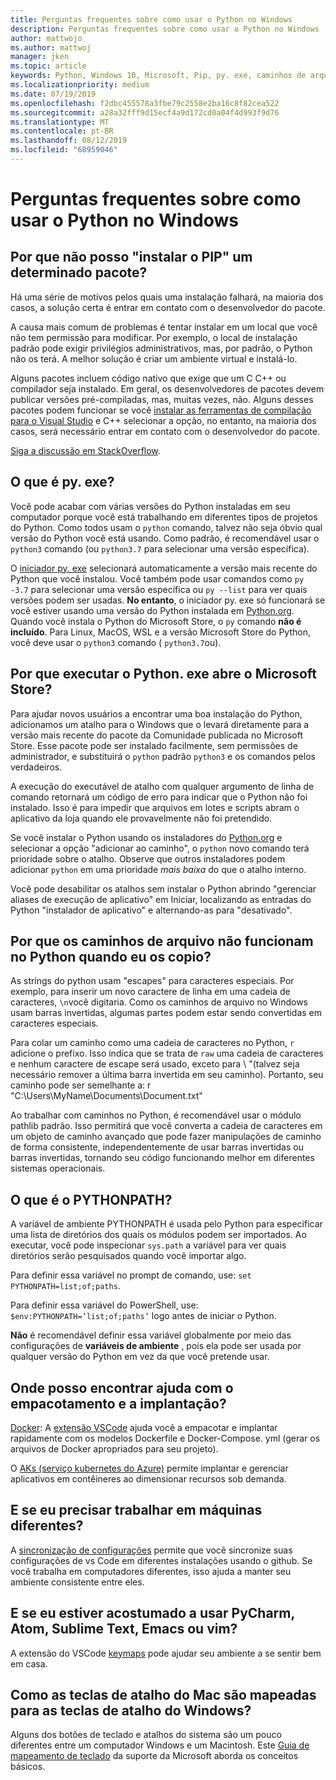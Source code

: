 ```yaml
---
title: Perguntas frequentes sobre como usar o Python no Windows
description: Perguntas frequentes sobre como usar o Python no Windows
author: mattwojo
ms.author: mattwoj
manager: jken
ms.topic: article
keywords: Python, Windows 10, Microsoft, Pip, py. exe, caminhos de arquivo, PYTHONPATH, implantação do Python, empacotamento do Python
ms.localizationpriority: medium
ms.date: 07/19/2019
ms.openlocfilehash: f2dbc455578a3fbe79c2558e2ba16c8f82cea522
ms.sourcegitcommit: a28a32fff9d15ecf4a9d172cd0a04f4d993f9d76
ms.translationtype: MT
ms.contentlocale: pt-BR
ms.lasthandoff: 08/12/2019
ms.locfileid: "68959046"
---
```

# <a name="frequently-asked-questions-about-using-python-on-windows"></a>Perguntas frequentes sobre como usar o Python no Windows

## <a name="why-cant-i-pip-install-a-certain-package"></a>Por que não posso "instalar o PIP" um determinado pacote?

Há uma série de motivos pelos quais uma instalação falhará, na maioria dos casos, a solução certa é entrar em contato com o desenvolvedor do pacote.

A causa mais comum de problemas é tentar instalar em um local que você não tem permissão para modificar. Por exemplo, o local de instalação padrão pode exigir privilégios administrativos, mas, por padrão, o Python não os terá. A melhor solução é criar um ambiente virtual e instalá-lo.

Alguns pacotes incluem código nativo que exige que um C C++ ou compilador seja instalado. Em geral, os desenvolvedores de pacotes devem publicar versões pré-compiladas, mas, muitas vezes, não. Alguns desses pacotes podem funcionar se você [instalar as ferramentas de compilação para o Visual Studio](https://visualstudio.microsoft.com/downloads/#build-tools-for-visual-studio-2019) e C++ selecionar a opção, no entanto, na maioria dos casos, será necessário entrar em contato com o desenvolvedor do pacote.

[Siga a discussão em StackOverflow](https://stackoverflow.com/questions/4750806/how-do-i-install-pip-on-windows/12476379).

## <a name="what-is-pyexe"></a>O que é py. exe?

Você pode acabar com várias versões do Python instaladas em seu computador porque você está trabalhando em diferentes tipos de projetos do Python. Como todos usam o `python` comando, talvez não seja óbvio qual versão do Python você está usando. Como padrão, é recomendável usar o `python3` comando (ou `python3.7` para selecionar uma versão específica).

O [iniciador py. exe](https://docs.python.org/3/using/windows.html#launcher) selecionará automaticamente a versão mais recente do Python que você instalou. Você também pode usar comandos como `py -3.7` para selecionar uma versão específica ou `py --list` para ver quais versões podem ser usadas. **No entanto**, o iniciador py. exe só funcionará se você estiver usando uma versão do Python instalada em [Python.org](https://www.python.org/downloads/windows/). Quando você instala o Python do Microsoft Store, o `py` comando **não é incluído**. Para Linux, MacOS, WSL e a versão Microsoft Store do Python, você deve usar o `python3` comando ( `python3.7`ou).

## <a name="why-does-running-pythonexe-open-the-microsoft-store"></a>Por que executar o Python. exe abre o Microsoft Store?

Para ajudar novos usuários a encontrar uma boa instalação do Python, adicionamos um atalho para o Windows que o levará diretamente para a versão mais recente do pacote da Comunidade publicada no Microsoft Store. Esse pacote pode ser instalado facilmente, sem permissões de administrador, e substituirá o `python` padrão `python3` e os comandos pelos verdadeiros.

A execução do executável de atalho com qualquer argumento de linha de comando retornará um código de erro para indicar que o Python não foi instalado. Isso é para impedir que arquivos em lotes e scripts abram o aplicativo da loja quando ele provavelmente não foi pretendido.

Se você instalar o Python usando os instaladores do [Python.org](https://www.python.org/downloads/windows/) e selecionar a opção "adicionar ao caminho", o `python` novo comando terá prioridade sobre o atalho. Observe que outros instaladores podem adicionar `python` em uma prioridade _mais baixa_ do que o atalho interno.

Você pode desabilitar os atalhos sem instalar o Python abrindo "gerenciar aliases de execução de aplicativo" em Iniciar, localizando as entradas do Python "instalador de aplicativo" e alternando-as para "desativado".

## <a name="why-dont-file-paths-work-in-python-when-i-copy-paste-them"></a>Por que os caminhos de arquivo não funcionam no Python quando eu os copio?

As strings do python usam "escapes" para caracteres especiais. Por exemplo, para inserir um novo caractere de linha em uma cadeia de caracteres, `\n`você digitaria. Como os caminhos de arquivo no Windows usam barras invertidas, algumas partes podem estar sendo convertidas em caracteres especiais.

Para colar um caminho como uma cadeia de caracteres no Python, `r` adicione o prefixo. Isso indica que se trata de `raw` uma cadeia de caracteres e nenhum caractere de escape será usado, exceto para \ "(talvez seja necessário remover a última barra invertida em seu caminho). Portanto, seu caminho pode ser semelhante a: r "C:\Users\MyName\Documents\Document.txt"

Ao trabalhar com caminhos no Python, é recomendável usar o módulo pathlib padrão. Isso permitirá que você converta a cadeia de caracteres em um objeto de caminho avançado que pode fazer manipulações de caminho de forma consistente, independentemente de usar barras invertidas ou barras invertidas, tornando seu código funcionando melhor em diferentes sistemas operacionais.

## <a name="what-is-pythonpath"></a>O que é o PYTHONPATH?

A variável de ambiente PYTHONPATH é usada pelo Python para especificar uma lista de diretórios dos quais os módulos podem ser importados. Ao executar, você pode inspecionar `sys.path` a variável para ver quais diretórios serão pesquisados quando você importar algo.

Para definir essa variável no prompt de comando, use: `set PYTHONPATH=list;of;paths`.

Para definir essa variável do PowerShell, use: `$env:PYTHONPATH=’list;of;paths’` logo antes de iniciar o Python.

**Não** é recomendável definir essa variável globalmente por meio das configurações de **variáveis de ambiente** , pois ela pode ser usada por qualquer versão do Python em vez da que você pretende usar.

## <a name="where-can-i-find-help-with-packaging-and-deployment"></a>Onde posso encontrar ajuda com o empacotamento e a implantação?

[Docker](https://code.visualstudio.com/docs/azure/docker): A [extensão VSCode](https://code.visualstudio.com/docs/azure/docker) ajuda você a empacotar e implantar rapidamente com os modelos Dockerfile e Docker-Compose. yml (gerar os arquivos de Docker apropriados para seu projeto).

O [AKs (serviço kubernetes do Azure)](https://docs.microsoft.com/azure/aks/) permite implantar e gerenciar aplicativos em contêineres ao dimensionar recursos sob demanda.

## <a name="what-if-i-need-to-work-across-different-machines"></a>E se eu precisar trabalhar em máquinas diferentes?

A [sincronização de configurações](https://marketplace.visualstudio.com/items?itemName=Shan.code-settings-sync) permite que você sincronize suas configurações de vs Code em diferentes instalações usando o github. Se você trabalha em computadores diferentes, isso ajuda a manter seu ambiente consistente entre eles.

## <a name="what-if-im-used-to-using-pycharm-atom-sublime-text-emacs-or-vim"></a>E se eu estiver acostumado a usar PyCharm, Atom, Sublime Text, Emacs ou vim?

A extensão do VSCode [keymaps](https://marketplace.visualstudio.com/search?target=VSCode&category=Keymaps&sortBy=Downloads) pode ajudar seu ambiente a se sentir bem em casa.

## <a name="how-do-mac-shortcut-keys-map-to-windows-shortcut-keys"></a>Como as teclas de atalho do Mac são mapeadas para as teclas de atalho do Windows?

Alguns dos botões de teclado e atalhos do sistema são um pouco diferentes entre um computador Windows e um Macintosh. Este [Guia de mapeamento de teclado](https://support.microsoft.com/help/970299/keyboard-mappings-using-a-pc-keyboard-on-a-macintosh) da suporte da Microsoft aborda os conceitos básicos.
